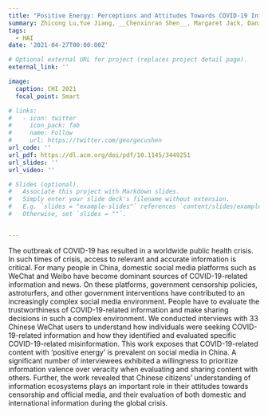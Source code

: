 ```yaml
---
title: "Positive Energy: Perceptions and Attitudes Towards COVID-19 Information on Social Media in China"
summary: Zhicong Lu,Yue Jiang, __Chenxinran Shen__, Margaret Jack, Daniel Wigdor, Mor Naauman <br> _Proceedings of the ACM on Human-Computer Interaction, 5(CSCW) (to appear at CSCW 2021) 2021_ 
tags:
  - HAI
date: '2021-04-27T00:00:00Z'

# Optional external URL for project (replaces project detail page).
external_link: ''

image:
  caption: CHI 2021
  focal_point: Smart

# links:
#   - icon: twitter
#     icon_pack: fab
#     name: Follow
#     url: https://twitter.com/georgecushen
url_code: ''
url_pdf: https://dl.acm.org/doi/pdf/10.1145/3449251
url_slides: ''
url_video: ''

# Slides (optional).
#   Associate this project with Markdown slides.
#   Simply enter your slide deck's filename without extension.
#   E.g. `slides = "example-slides"` references `content/slides/example-slides.md`.
#   Otherwise, set `slides = ""`.


---
```

The outbreak of COVID-19 has resulted in a worldwide public health crisis. In such times of crisis, access to relevant and accurate information is critical. For many people in China, domestic social media platforms such as WeChat and Weibo have become dominant sources of COVID-19-related information and news. On these platforms, government censorship policies, astroturfers, and other government interventions have contributed to an increasingly complex social media environment. People have to evaluate the trustworthiness of COVID-19-related information and make sharing decisions in such a complex environment. We conducted interviews with 33 Chinese WeChat users to understand how individuals were seeking COVID-19-related information and how they identified and evaluated specific COVID-19-related misinformation. This work exposes that COVID-19-related content with ‘positive energy’ is prevalent on social media in China. A significant number of interviewees exhibited a willingness to prioritize information valence over veracity when evaluating and sharing content with others. Further, the work revealed that Chinese citizens’ understanding of information ecosystems plays an important role in their attitudes towards censorship and official media, and their evaluation of both domestic and international information during the global crisis.

